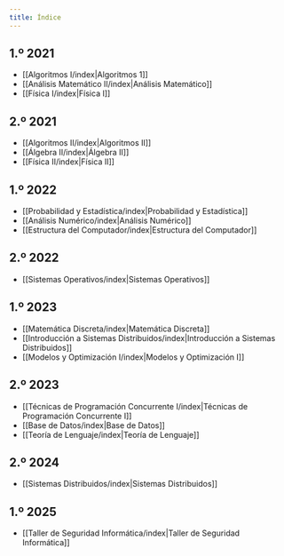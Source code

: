 ```yaml
---
title: Índice
---
```


## 1.º 2021

- [[Algoritmos I/index|Algoritmos 1]]
- [[Análisis Matemático II/index|Análisis Matemático]]
- [[Física I/index|Física I]]

## 2.º 2021

- [[Algoritmos II/index|Algoritmos II]]
- [[Álgebra II/index|Álgebra II]]
- [[Física II/index|Física II]]

## 1.º 2022

- [[Probabilidad y Estadística/index|Probabilidad y Estadística]]
- [[Análisis Numérico/index|Análisis Numérico]]
- [[Estructura del Computador/index|Estructura del Computador]]

## 2.º 2022

- [[Sistemas Operativos/index|Sistemas Operativos]]

## 1.º 2023

- [[Matemática Discreta/index|Matemática Discreta]]
- [[Introducción a Sistemas Distribuidos/index|Introducción a Sistemas Distribuidos]]
- [[Modelos y Optimización I/index|Modelos y Optimización I]]

## 2.º 2023

- [[Técnicas de Programación Concurrente I/index|Técnicas de Programación Concurrente I]]
- [[Base de Datos/index|Base de Datos]]
- [[Teoría de Lenguaje/index|Teoría de Lenguaje]]

## 2.º 2024

- [[Sistemas Distribuidos/index|Sistemas Distribuidos]]

## 1.º 2025

- [[Taller de Seguridad Informática/index|Taller de Seguridad Informática]]
